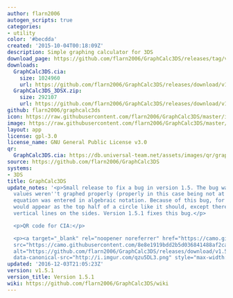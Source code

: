 ```yaml
---
author: flarn2006
autogen_scripts: true
categories:
- utility
color: '#becdda'
created: '2015-10-04T00:18:09Z'
description: Simple graphing calculator for 3DS
download_page: https://github.com/flarn2006/GraphCalc3DS/releases/tag/v1.5.1
downloads:
  GraphCalc3DS.cia:
    size: 1024960
    url: https://github.com/flarn2006/GraphCalc3DS/releases/download/v1.5.1/GraphCalc3DS.cia
  GraphCalc3DS_3DSX.zip:
    size: 292107
    url: https://github.com/flarn2006/GraphCalc3DS/releases/download/v1.5.1/GraphCalc3DS_3DSX.zip
github: flarn2006/graphcalc3ds
icon: https://raw.githubusercontent.com/flarn2006/GraphCalc3DS/master/icon.png
image: https://raw.githubusercontent.com/flarn2006/GraphCalc3DS/master/banner.png
layout: app
license: gpl-3.0
license_name: GNU General Public License v3.0
qr:
  GraphCalc3DS.cia: https://db.universal-team.net/assets/images/qr/graphcalc3ds.cia.png
source: https://github.com/flarn2006/GraphCalc3DS
systems:
- 3DS
title: GraphCalc3DS
update_notes: '<p>Small release to fix a bug in version 1.5. The bug was that undefined
  values weren''t graphed properly (properly in this case being not at all) when the
  equation was entered in algebraic notation. Because of this bug, for example, <code>sqrt(1-x^2)</code>
  would appear as the top half of a circle like it should, except there would be two
  vertical lines on the sides. Version 1.5.1 fixes this bug.</p>

  <p>QR code for CIA:</p>

  <p><a target="_blank" rel="noopener noreferrer" href="https://camo.githubusercontent.com/8e8e1919bdd2b5d036841488af2ca5e407ec1024ce17b617102783e74b61665e/687474703a2f2f692e696d6775722e636f6d2f717a7535444c332e706e67"><img
  src="https://camo.githubusercontent.com/8e8e1919bdd2b5d036841488af2ca5e407ec1024ce17b617102783e74b61665e/687474703a2f2f692e696d6775722e636f6d2f717a7535444c332e706e67"
  alt="https://github.com/flarn2006/GraphCalc3DS/releases/download/v1.5.1/GraphCalc3DS.cia"
  data-canonical-src="http://i.imgur.com/qzu5DL3.png" style="max-width:100%;"></a></p>'
updated: '2016-12-03T21:05:23Z'
version: v1.5.1
version_title: Version 1.5.1
wiki: https://github.com/flarn2006/GraphCalc3DS/wiki
---
```

